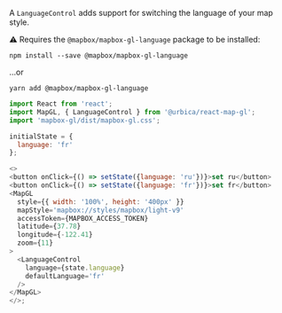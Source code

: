 A `LanguageControl` adds support for switching the language of your map style.

⚠️ Requires the `@mapbox/mapbox-gl-language` package to be installed:

```shell
npm install --save @mapbox/mapbox-gl-language
```

...or

```shell
yarn add @mapbox/mapbox-gl-language
```

```js
import React from 'react';
import MapGL, { LanguageControl } from '@urbica/react-map-gl';
import 'mapbox-gl/dist/mapbox-gl.css';

initialState = {
  language: 'fr'
};

<>
<button onClick={() => setState({language: 'ru'})}>set ru</button>
<button onClick={() => setState({language: 'fr'})}>set fr</button>
<MapGL
  style={{ width: '100%', height: '400px' }}
  mapStyle='mapbox://styles/mapbox/light-v9'
  accessToken={MAPBOX_ACCESS_TOKEN}
  latitude={37.78}
  longitude={-122.41}
  zoom={11}
>
  <LanguageControl
    language={state.language}
    defaultLanguage='fr'
  />
</MapGL>
</>;
```
